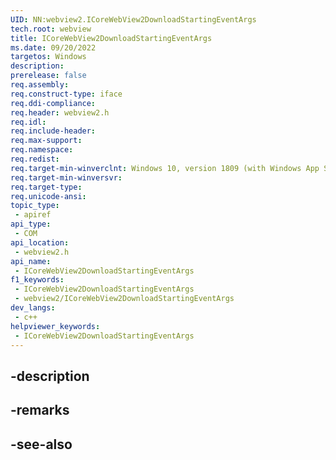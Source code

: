 ```yaml
---
UID: NN:webview2.ICoreWebView2DownloadStartingEventArgs
tech.root: webview
title: ICoreWebView2DownloadStartingEventArgs
ms.date: 09/20/2022
targetos: Windows
description: 
prerelease: false
req.assembly: 
req.construct-type: iface
req.ddi-compliance: 
req.header: webview2.h
req.idl: 
req.include-header: 
req.max-support: 
req.namespace: 
req.redist: 
req.target-min-winverclnt: Windows 10, version 1809 (with Windows App SDK 1.1 or later)
req.target-min-winversvr: 
req.target-type: 
req.unicode-ansi: 
topic_type:
 - apiref
api_type:
 - COM
api_location:
 - webview2.h
api_name:
 - ICoreWebView2DownloadStartingEventArgs
f1_keywords:
 - ICoreWebView2DownloadStartingEventArgs
 - webview2/ICoreWebView2DownloadStartingEventArgs
dev_langs:
 - c++
helpviewer_keywords:
 - ICoreWebView2DownloadStartingEventArgs
---
```


## -description

## -remarks

## -see-also

